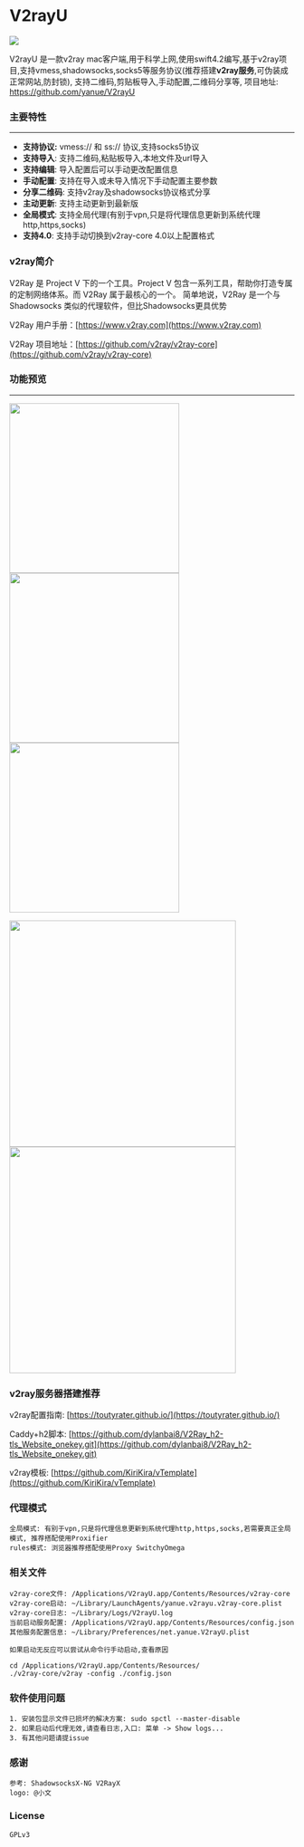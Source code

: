 # V2rayU
![](https://github.com/yanue/V2rayU/blob/master/V2rayU/Assets.xcassets/AppIcon.appiconset/128.png?raw=true)

V2rayU 是一款v2ray mac客户端,用于科学上网,使用swift4.2编写,基于v2ray项目,支持vmess,shadowsocks,socks5等服务协议(推荐搭建**v2ray服务**,可伪装成正常网站,防封锁), 支持二维码,剪贴板导入,手动配置,二维码分享等, 项目地址: https://github.com/yanue/V2rayU

### 主要特性
----
- **支持协议:** vmess:// 和 ss:// 协议,支持socks5协议
- **支持导入**: 支持二维码,粘贴板导入,本地文件及url导入
- **支持编辑**: 导入配置后可以手动更改配置信息
- **手动配置**: 支持在导入或未导入情况下手动配置主要参数
- **分享二维码**: 支持v2ray及shadowsocks协议格式分享
- **主动更新**: 支持主动更新到最新版
- **全局模式**: 支持全局代理(有别于vpn,只是将代理信息更新到系统代理http,https,socks)
- **支持4.0**: 支持手动切换到v2ray-core 4.0以上配置格式

### v2ray简介
   V2Ray 是 Project V 下的一个工具。Project V 包含一系列工具，帮助你打造专属的定制网络体系。而 V2Ray 属于最核心的一个。
简单地说，V2Ray 是一个与 Shadowsocks 类似的代理软件，但比Shadowsocks更具优势

V2Ray 用户手册：[https://www.v2ray.com](https://www.v2ray.com)

V2Ray 项目地址：[https://github.com/v2ray/v2ray-core](https://github.com/v2ray/v2ray-core)

### 功能预览
----
<p>
<img src="https://github.com/yanue/V2rayU/blob/master/screenshot/1.png?raw=true" height="300"/> 
<img src="https://github.com/yanue/V2rayU/blob/master/screenshot/4.png?raw=true" height="300"/> 
<img src="https://github.com/yanue/V2rayU/blob/master/screenshot/5.png?raw=true" height="300"/> 
</p>
<p>

<img src="https://github.com/yanue/V2rayU/blob/master/screenshot/2.png?raw=true" width="400"/> <img src="https://github.com/yanue/V2rayU/blob/master/screenshot/3.png?raw=true"  width="400"/>
</p>

### v2ray服务器搭建推荐

v2ray配置指南: [https://toutyrater.github.io/](https://toutyrater.github.io/)

Caddy+h2脚本: [https://github.com/dylanbai8/V2Ray_h2-tls_Website_onekey.git](https://github.com/dylanbai8/V2Ray_h2-tls_Website_onekey.git)

v2ray模板: [https://github.com/KiriKira/vTemplate](https://github.com/KiriKira/vTemplate)

### 代理模式
	全局模式: 有别于vpn,只是将代理信息更新到系统代理http,https,socks,若需要真正全局模式, 推荐搭配使用Proxifier
	rules模式: 浏览器推荐搭配使用Proxy SwitchyOmega

### 相关文件
	v2ray-core文件: /Applications/V2rayU.app/Contents/Resources/v2ray-core
	v2ray-core启动: ~/Library/LaunchAgents/yanue.v2rayu.v2ray-core.plist
	v2ray-core日志: ~/Library/Logs/V2rayU.log
	当前启动服务配置: /Applications/V2rayU.app/Contents/Resources/config.json
	其他服务配置信息: ~/Library/Preferences/net.yanue.V2rayU.plist

	如果启动无反应可以尝试从命令行手动启动,查看原因
```
cd /Applications/V2rayU.app/Contents/Resources/
./v2ray-core/v2ray -config ./config.json
```

### 软件使用问题
	1. 安装包显示文件已损坏的解决方案: sudo spctl --master-disable
	2. 如果启动后代理无效,请查看日志,入口: 菜单 -> Show logs...
	3. 有其他问题请提issue

### 感谢
	参考: ShadowsocksX-NG V2RayX
	logo: @小文

### License
	GPLv3